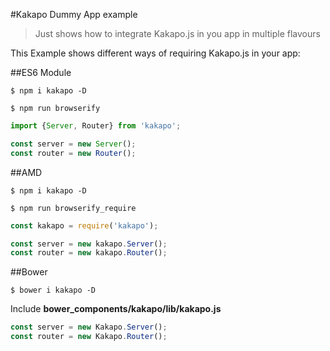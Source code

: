 #Kakapo Dummy App example
> Just shows how to integrate Kakapo.js in you app in multiple flavours

This Example shows different ways of requiring Kakapo.js in your app:

##ES6 Module

`$ npm i kakapo -D`

`$ npm run browserify` 

```javascript
import {Server, Router} from 'kakapo';

const server = new Server();
const router = new Router();
```

##AMD

`$ npm i kakapo -D`

`$ npm run browserify_require`

```javascript
const kakapo = require('kakapo');

const server = new kakapo.Server();
const router = new kakapo.Router();
```

##Bower

`$ bower i kakapo -D`

Include **bower_components/kakapo/lib/kakapo.js** 

```javascript
const server = new Kakapo.Server();
const router = new Kakapo.Router();
```
